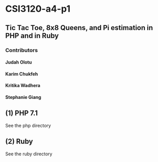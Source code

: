 # CSI3120-a4-p1
## Tic Tac Toe, 8x8 Queens, and Pi estimation in PHP and in Ruby

### Contributors
#### Judah Olotu 
#### Karim Chukfeh 
#### Kritika Wadhera 
#### Stephanie Giang 

## (1) PHP 7.1
See the php directory

## (2) Ruby
See the ruby directory

